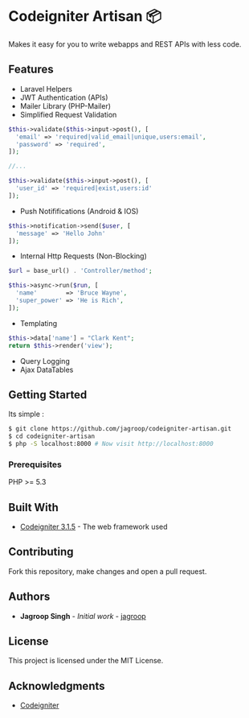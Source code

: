 # Codeigniter Artisan :package:

Makes it easy for you to write webapps and REST APIs with less code.

## Features
- Laravel Helpers
- JWT Authentication (APIs)
- Mailer Library (PHP-Mailer)
- Simplified Request Validation

```php
$this->validate($this->input->post(), [
  'email' => 'required|valid_email|unique,users:email',
  'password' => 'required',
]);

//...

$this->validate($this->input->post(), [
  'user_id' => 'required|exist,users:id'
]);
```

- Push Notififications (Android & IOS)

```php
$this->notification->send($user, [
  'message' => 'Hello John'
]);
```
- Internal Http Requests (Non-Blocking)

```php
$url = base_url() . 'Controller/method';

$this->async->run($run, [
  'name'        => 'Bruce Wayne',
  'super_power' => 'He is Rich',
]);
```

- Templating

```php
$this->data['name'] = "Clark Kent";
return $this->render('view');
```
- Query Logging
- Ajax DataTables

## Getting Started

Its simple :

```bash
$ git clone https://github.com/jagroop/codeigniter-artisan.git
$ cd codeigniter-artisan
$ php -S localhost:8000 # Now visit http://localhost:8000
```

### Prerequisites

PHP >= 5.3


## Built With

* [Codeigniter 3.1.5](https://codeigniter.com/) - The web framework used

## Contributing

Fork this repository, make changes and open a pull request.
 

## Authors

* **Jagroop Singh** - *Initial work* - [jagroop](https://github.com/jagroop)


## License

This project is licensed under the MIT License.

## Acknowledgments

* [Codeigniter](https://codeigniter.com)
